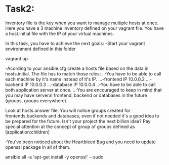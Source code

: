 # Task2:

Inventory file is the key when you want to manage multiple hosts at once. Here you have a 3 machine inventory defined on your vagrant file. You have a host.initial file with the IP of your virtual machines.

In this task, you have to achieve the next goals:
-Start your vagrant environment defined in this folder

vagrant up

-Acording to your ansible.cfg create a hosts file based on the data in hosts.initial. The file has to match those rules:
..-You have to be able to call each machine by it's name instead of it's IP.
...-frontend IP 10.0.0.2
...-backend IP 10.0.0.3
...-database IP 10.0.0.4
..-You have to be able to call both application server at once.
..-You are encouraged to keep in mind that you may have serveral frontend, backend or databases in the future (groups, groups everywhere).

Look at hosts.answer file. You will notice groups created for frontends,backends and databases, even if not needed it's a good idea to be prepared for the future. Isn't your project the next billion idea? Pay special attention at the concept of group of groups defined as [application:children]

-You've been noticed about the Heartbleed Bug and you need to update openssl package in all of them.

ansible all -a 'apt-get install -y openssl' --sudo
